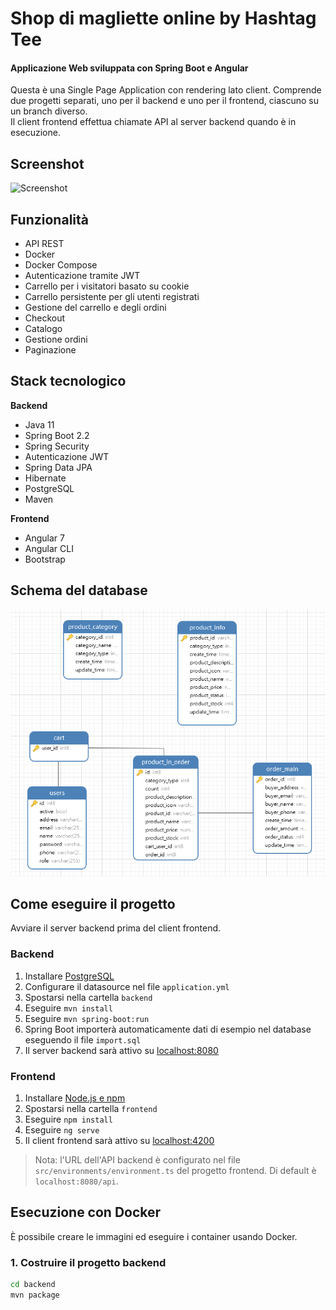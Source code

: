 # Shop di magliette online by Hashtag Tee

#### Applicazione Web sviluppata con Spring Boot e Angular
Questa è una Single Page Application con rendering lato client. Comprende due progetti separati, uno per il backend e uno per il frontend, ciascuno su un branch diverso.  
Il client frontend effettua chiamate API al server backend quando è in esecuzione.

## Screenshot

![Screenshot]("C:\Users\acer\Desktop\SpringBoot-Angular7-Online-Shopping-Store-master\frontend\src\assets\ScreenCart.png")

## Funzionalità
- API REST
- Docker
- Docker Compose
- Autenticazione tramite JWT
- Carrello per i visitatori basato su cookie
- Carrello persistente per gli utenti registrati
- Gestione del carrello e degli ordini
- Checkout
- Catalogo
- Gestione ordini
- Paginazione

## Stack tecnologico
**Backend**
- Java 11
- Spring Boot 2.2
- Spring Security
- Autenticazione JWT
- Spring Data JPA
- Hibernate
- PostgreSQL
- Maven

**Frontend**
- Angular 7
- Angular CLI
- Bootstrap

## Schema del database
![Schema DB](https://raw.githubusercontent.com/zhulinn/blog/hexo/source/uploads/post_pics/spring-angular/db.png)

## Come eseguire il progetto

Avviare il server backend prima del client frontend.

### Backend

1. Installare [PostgreSQL](https://www.postgresql.org/download/)
2. Configurare il datasource nel file `application.yml`
3. Spostarsi nella cartella `backend`
4. Eseguire `mvn install`
5. Eseguire `mvn spring-boot:run`
6. Spring Boot importerà automaticamente dati di esempio nel database eseguendo il file `import.sql`
7. Il server backend sarà attivo su [localhost:8080]()

### Frontend

1. Installare [Node.js e npm](https://www.npmjs.com/get-npm)
2. Spostarsi nella cartella `frontend`
3. Eseguire `npm install`
4. Eseguire `ng serve`
5. Il client frontend sarà attivo su [localhost:4200]()

> Nota: l'URL dell'API backend è configurato nel file `src/environments/environment.ts` del progetto frontend. Di default è `localhost:8080/api`.

## Esecuzione con Docker

È possibile creare le immagini ed eseguire i container usando Docker.

### 1. Costruire il progetto backend
```bash
cd backend
mvn package
